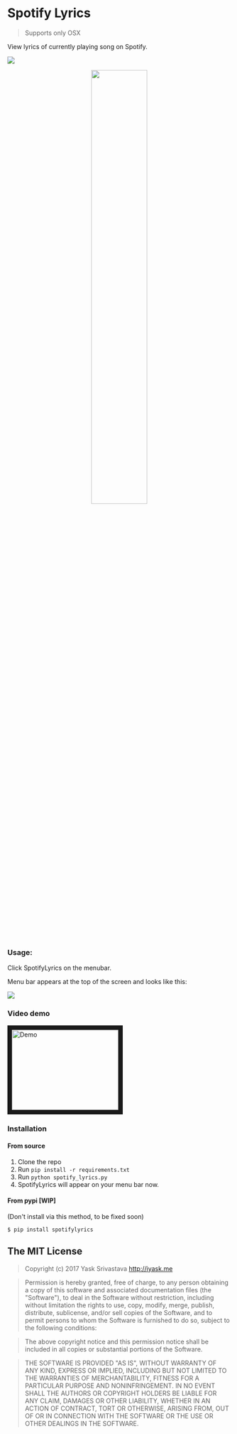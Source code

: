 # Spotify Lyrics 

> Supports only OSX

View lyrics of currently playing song on Spotify.


<img src = "http://i.imgur.com/KqRFlcg.png" />

<p align="center">
  <img src = "http://i.imgur.com/6FdKtTu.png" width="50%" />
</p>

### Usage:

Click SpotifyLyrics on the menubar.

Menu bar appears at the top of the screen and looks like this:

<img src = "http://i.imgur.com/V9VpNoa.png" />




### Video demo

<a href="http://www.youtube.com/watch?feature=player_embedded&v=gwPCSeZ4SR4
" target="_blank"><img src="http://img.youtube.com/vi/gwPCSeZ4SR4/0.jpg" 
alt="Demo" width="240" height="180" border="10" /></a>


### Installation

#### From source 
1. Clone the repo 
2. Run `pip install -r requirements.txt`
3. Run `python spotify_lyrics.py`
4. SpotifyLyrics will appear on your menu bar now.

#### From pypi [WIP]

(Don't install via this method, to be fixed soon)

 `$ pip install spotifylyrics`





## The MIT License
> Copyright (c) 2017 Yask Srivastava http://iyask.me

> Permission is hereby granted, free of charge, to any person obtaining a copy
of this software and associated documentation files (the "Software"), to deal
in the Software without restriction, including without limitation the rights
to use, copy, modify, merge, publish, distribute, sublicense, and/or sell
copies of the Software, and to permit persons to whom the Software is
furnished to do so, subject to the following conditions:

> The above copyright notice and this permission notice shall be included in
all copies or substantial portions of the Software.

> THE SOFTWARE IS PROVIDED "AS IS", WITHOUT WARRANTY OF ANY KIND, EXPRESS OR
IMPLIED, INCLUDING BUT NOT LIMITED TO THE WARRANTIES OF MERCHANTABILITY,
FITNESS FOR A PARTICULAR PURPOSE AND NONINFRINGEMENT. IN NO EVENT SHALL THE
AUTHORS OR COPYRIGHT HOLDERS BE LIABLE FOR ANY CLAIM, DAMAGES OR OTHER
LIABILITY, WHETHER IN AN ACTION OF CONTRACT, TORT OR OTHERWISE, ARISING FROM,
OUT OF OR IN CONNECTION WITH THE SOFTWARE OR THE USE OR OTHER DEALINGS IN
THE SOFTWARE.
